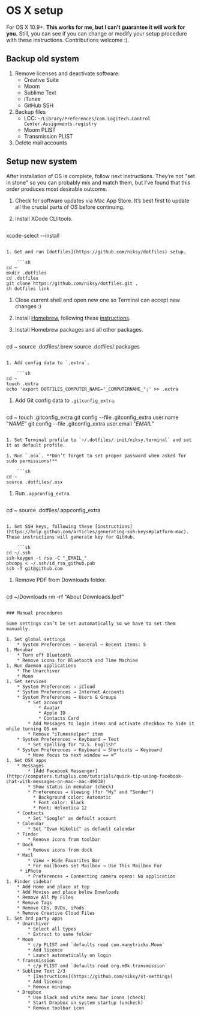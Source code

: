 # OS X setup

For OS X 10.9+. **This works for me, but I can’t guarantee it will work for you.** Still, you can see if you can change or modify your setup procedure with these instructions. Contributions welcome :).

## Backup old system

1. Remove licenses and deactivate software:
	* Creative Suite
	* Moom
	* Sublime Text
	* iTunes
	* GitHub SSH
1. Backup files
	* LCC: `~/Library/Preferences/com.Logitech.Control Center.Assignments.registry`
	* Moom PLIST
	* Transmission PLIST
1. Delete mail accounts

## Setup new system

After installation of OS is complete, follow next instructions. They’re not "set in stone" so you can probably mix and match them, but I’ve found that this order produces most desirable outcome.

1. Check for software updates via Mac App Store. It’s best first to update all the crucial parts of OS before continuing.

1. Install XCode CLI tools.

	```sh
xcode-select --install
```

1. Get and run [dotfiles](https://github.com/niksy/dotfiles) setup.

	```sh
cd ~
mkdir .dotfiles
cd .dotfiles
git clone https://github.com/niksy/dotfiles.git .
sh dotfiles link
```

1. Close current shell and open new one so Terminal can accept new changes :)

1. Install [Homebrew](http://brew.sh), following these [instructions](http://brew.sh/#install).

1. Install Homebrew packages and all other packages.

	```sh
cd ~
source .dotfiles/.brew
source .dotfiles/.packages
```

1. Add config data to `.extra`.

	```sh
cd ~
touch .extra
echo 'export DOTFILES_COMPUTER_NAME="_COMPUTERNAME_";' >> .extra
```

1. Add Git config data to `.gitconfig_extra`.

	```sh
cd ~
touch .gitconfig_extra
git config --file .gitconfig_extra user.name "_NAME_"
git config --file .gitconfig_extra user.email "_EMAIL_"
```

1. Set Terminal profile to `~/.dotfiles/.init/niksy.terminal` and set it as default profile.

1. Run `.osx`. **Don’t forget to set proper password when asked for sudo permissions!**

	```sh
cd ~
source .dotfiles/.osx
```

1. Run `.appconfig_extra`.

	```sh
cd ~
source .dotfiles/.appconfig_extra
```

1. Set SSH keys, following these [instructions](https://help.github.com/articles/generating-ssh-keys#platform-mac). These instructions will generate key for GitHub.

	```sh
cd ~/.ssh
ssh-keygen -t rsa -C "_EMAIL_"
pbcopy < ~/.ssh/id_rsa_github.pub
ssh -T git@github.com
```

1. Remove PDF from Downloads folder.

	```sh
cd ~/Downloads
rm -rf "About Downloads.lpdf"
```

### Manual procedures

Some settings can’t be set automatically so we have to set them manually.

1. Set global settings
	* System Preferences → General → Recent items: 5
1. Menubar
	* Turn off Bluetooth
	* Remove icons for Bluetooth and Time Machine
1. Run daemon applications
	* The Unarchiver
	* Moom
1. Set services
	* System Preferences → iCloud
	* System Preferences → Internet Accounts
	* System Preferences → Users & Groups
		* Set account
			* Avatar
			* Apple ID
			* Contacts Card
		* Add Messages to login items and activate checkbox to hide it while turning OS on
		* Remove "iTunesHelper" item
	* System Preferences → Keyboard → Text
		* Set spelling for "U.S. English"
	* System Preferences → Keyboard → Shortcuts → Keyboard
		* Move focus to next window == ⌘“
1. Set OSX apps
	* Messages
		* [Add Facebook Messenger](http://computers.tutsplus.com/tutorials/quick-tip-using-facebook-chat-with-messages-on-mac--mac-49038)
		* Show status in menubar (check)
		* Preferences → Viewing (for "My" and "Sender")
		  * Background color: Automatic
		  * Font color: Black
		  * Font: Helvetica 12
	* Contacts  
		* Set "Google" as default account
	* Calendar  
		* Set "Ivan Nikolić" as default calendar
	* Finder
		* Renove icons from toolbar
	* Dock
		* Remove icons from dock
	* Mail
		* View → Hide Favorites Bar
		* For mailboxes set Mailbox → Use This Mailbox For
	 * iPhoto
		* Preferences → Connecting camera opens: No application
1. Finder sidebar
	* Add Home and place at top
	* Add Movies and place below Downloads
	* Remove All My Files
	* Remove Tags
	* Remove CDs, DVDs, iPods
	* Remove Creative Cloud Files
1. Set 3rd party apps
	* Unarchiver
		* Select all types
		* Extract to same folder
	* Moom
		* c/p PLIST and `defaults read com.manytricks.Moom`
		* Add licence
		* Launch automatically on login
	* Transmission
		* c/p PLIST and `defaults read org.m0k.transmission`
	* Sublime Text 2/3
		* [Instructions](https://github.com/niksy/st-settings)
		* Add licence
		* Remove minimap
	* Dropbox
		* Use black and white menu bar icons (check)
		* Start Dropbox on system startup (uncheck)
		* Remove toolbar icon
